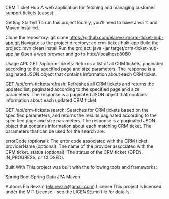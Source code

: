 CRM Ticket Hub
A web application for fetching and managing customer support tickets (cases).

Getting Started
To run this project locally, you'll need to have Java 11 and Maven installed.

Clone the repository: git clone https://github.com/elarevzin/crm-ticket-hub-app.git
Navigate to the project directory: cd crm-ticket-hub-app
Build the project: mvn clean install
Run the project: java -jar target/crm-ticket-hub-app.jar
Open a web browser and go to http://localhost:8080

Usage
API:
GET /api/crm-tickets: Returns a list of all CRM tickets, paginated according to the specified page and size parameters. The response is a paginated JSON object that contains information about each CRM ticket.

GET /api/crm-tickets/refresh: Refreshes all CRM tickets and returns the updated list, paginated according to the specified page and size parameters. The response is a paginated JSON object that contains information about each updated CRM ticket.

GET /api/crm-tickets/search: Searches for CRM tickets based on the specified parameters, and returns the results paginated according to the specified page and size parameters. The response is a paginated JSON object that contains information about each matching CRM ticket. The parameters that can be used for the search are:

errorCode (optional): The error code associated with the CRM ticket.
providerName (optional): The name of the provider associated with the CRM ticket.
status (optional): The status of the CRM ticket (OPEN, IN_PROGRESS, or CLOSED).

Built With
This project was built with the following tools and frameworks:

Spring Boot
Spring Data JPA
Maven

Authors
Ela Revzin (ela.revzin@gmail.com)
License
This project is licensed under the MIT License - see the LICENSE.md file for details.
